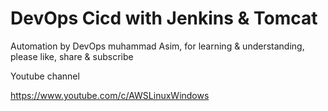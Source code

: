 # DevOps Cicd with Jenkins & Tomcat

Automation by DevOps muhammad Asim, for learning & understanding, please like, share & subscribe

Youtube channel 

https://www.youtube.com/c/AWSLinuxWindows